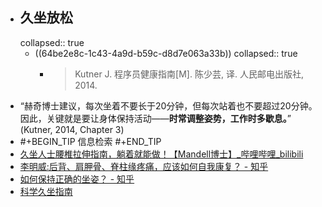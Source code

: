 - ## 久坐放松
  collapsed:: true
	- ((64be2e8c-1c43-4a9d-b59c-d8d7e063a33b))
	  collapsed:: true
		- >Kutner J. 程序员健康指南[M]. 陈少芸, 译. 人民邮电出版社, 2014.
- “赫奇博士建议，每次坐着不要长于20分钟，但每次站着也不要超过20分钟。因此，关键就是要让身体保持活动——**时常调整姿势，工作时多歇息。**” (Kutner, 2014, Chapter 3)
- #+BEGIN_TIP
  信息检索
  #+END_TIP
- [久坐人士腰椎拉伸指南，躺着就能做！【Mandell博士】_哔哩哔哩_bilibili](https://www.bilibili.com/video/BV1eg4y1w7Sw/?spm_id_from=333.999.0.0&vd_source=fc591008a48bd1bb56b8e3ba9a7c2202)
- [李明威:后背、肩胛骨、脊柱缘疼痛，应该如何自我康复？ - 知乎](https://zhuanlan.zhihu.com/p/132544641)
- [如何保持正确的坐姿？ - 知乎](https://www.zhihu.com/question/23238816/answer/117204372)
- [科学久坐指南](https://mp.weixin.qq.com/s/horDYWmEsKUXY-cx8oCpjQ)